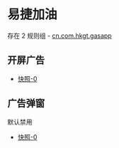 # 易捷加油

存在 2 规则组 - [cn.com.hkgt.gasapp](/src/apps/cn.com.hkgt.gasapp.ts)

## 开屏广告

- [快照-0](https://i.gkd.li/import/12740125)

## 广告弹窗

默认禁用

- [快照-0](https://i.gkd.li/import/12744270)
